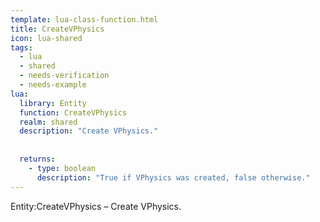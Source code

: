 ```yaml
---
template: lua-class-function.html
title: CreateVPhysics
icon: lua-shared
tags:
  - lua
  - shared
  - needs-verification
  - needs-example
lua:
  library: Entity
  function: CreateVPhysics
  realm: shared
  description: "Create VPhysics."
  
  
  returns:
    - type: boolean
      description: "True if VPhysics was created, false otherwise."
---
```


<div class="lua__search__keywords">
Entity:CreateVPhysics &#x2013; Create VPhysics.
</div>
